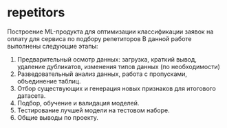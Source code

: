 # repetitors
Построение ML-продукта для оптимизации классификации заявок на оплату для сервиса по подбору репетиторов
В данной работе выполнены следующие этапы:
  1) Предварительный осмотр данных: загрузка, краткий вывод, удаление дубликатов, изменения типов данных (по необходимости)
  2) Разведовательный анализ данных, работа с пропусками, объединение таблиц.
  3) Отбор существующих и генерация новых признаков для итогового датасета.
  4) Подбор, обучение и валидация моделей.
  5) Тестирование лучшей модели на тестовом наборе.
  6) Общие выводы по проекту.
